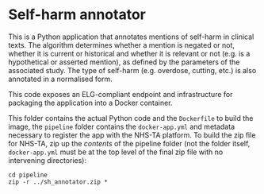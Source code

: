 Self-harm annotator
===================

This is a Python application that annotates mentions of self-harm in clinical texts. The algorithm determines whether a mention is negated or not, whether it is current or historical and whether it is relevant or not (e.g. is a hypothetical or asserted mention), as defined by the parameters of the associated study. The type of self-harm (e.g. overdose, cutting, etc.) is also annotated in a normalised form.

This code exposes an ELG-compliant endpoint and infrastructure for packaging the application into a Docker container.

This folder contains the actual Python code and the `Dockerfile` to build the image, the `pipeline` folder contains the `docker-app.yml` and metadata necessary to register the app with the NHS-TA platform.  To build the zip file for NHS-TA, zip up the _contents_ of the pipeline folder (not the folder itself, `docker-app.yml` must be at the top level of the final zip file with no intervening directories):

```
cd pipeline
zip -r ../sh_annotator.zip *
```
